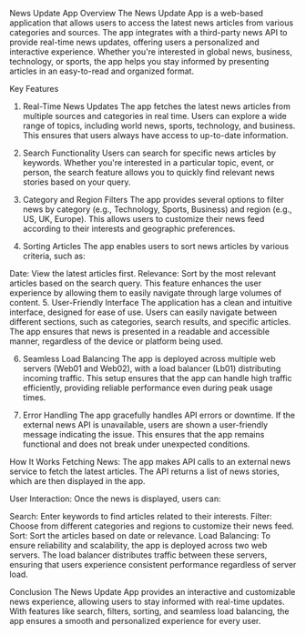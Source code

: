 News Update App
Overview
The News Update App is a web-based application that allows users to access the latest news articles from various categories and sources. The app integrates with a third-party news API to provide real-time news updates, offering users a personalized and interactive experience. Whether you're interested in global news, business, technology, or sports, the app helps you stay informed by presenting articles in an easy-to-read and organized format.

Key Features
1. Real-Time News Updates
The app fetches the latest news articles from multiple sources and categories in real time. Users can explore a wide range of topics, including world news, sports, technology, and business. This ensures that users always have access to up-to-date information.

2. Search Functionality
Users can search for specific news articles by keywords. Whether you're interested in a particular topic, event, or person, the search feature allows you to quickly find relevant news stories based on your query.

3. Category and Region Filters
The app provides several options to filter news by category (e.g., Technology, Sports, Business) and region (e.g., US, UK, Europe). This allows users to customize their news feed according to their interests and geographic preferences.

4. Sorting Articles
The app enables users to sort news articles by various criteria, such as:

Date: View the latest articles first.
Relevance: Sort by the most relevant articles based on the search query. This feature enhances the user experience by allowing them to easily navigate through large volumes of content.
5. User-Friendly Interface
The application has a clean and intuitive interface, designed for ease of use. Users can easily navigate between different sections, such as categories, search results, and specific articles. The app ensures that news is presented in a readable and accessible manner, regardless of the device or platform being used.

6. Seamless Load Balancing
The app is deployed across multiple web servers (Web01 and Web02), with a load balancer (Lb01) distributing incoming traffic. This setup ensures that the app can handle high traffic efficiently, providing reliable performance even during peak usage times.

7. Error Handling
The app gracefully handles API errors or downtime. If the external news API is unavailable, users are shown a user-friendly message indicating the issue. This ensures that the app remains functional and does not break under unexpected conditions.

How It Works
Fetching News: The app makes API calls to an external news service to fetch the latest articles. The API returns a list of news stories, which are then displayed in the app.

User Interaction: Once the news is displayed, users can:

Search: Enter keywords to find articles related to their interests.
Filter: Choose from different categories and regions to customize their news feed.
Sort: Sort the articles based on date or relevance.
Load Balancing: To ensure reliability and scalability, the app is deployed across two web servers. The load balancer distributes traffic between these servers, ensuring that users experience consistent performance regardless of server load.

Conclusion
The News Update App provides an interactive and customizable news experience, allowing users to stay informed with real-time updates. With features like search, filters, sorting, and seamless load balancing, the app ensures a smooth and personalized experience for every user.
